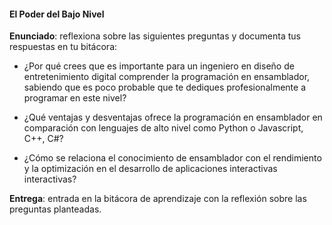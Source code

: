 #### El Poder del Bajo Nivel

**Enunciado**: reflexiona sobre las siguientes preguntas y documenta tus respuestas en tu bitácora:

- ¿Por qué crees que es importante para un ingeniero en diseño de entretenimiento digital comprender la programación en ensamblador, sabiendo que es poco probable que te dediques profesionalmente a 
programar en este nivel?

- ¿Qué ventajas y desventajas ofrece la programación en ensamblador en comparación con lenguajes de alto nivel como Python o Javascript, C++, C#?

- ¿Cómo se relaciona el conocimiento de ensamblador con el rendimiento y la optimización en el desarrollo de aplicaciones interactivas interactivas?

**Entrega**: entrada en la bitácora de aprendizaje con la reflexión sobre las preguntas planteadas.

